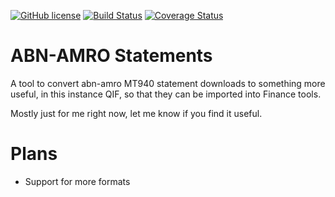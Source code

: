 [![GitHub license](https://img.shields.io/github/license/mashape/apistatus.svg)](http://opensource.org/licenses/MIT)
[![Build Status](https://travis-ci.org/MartinSGill/abn-amro-statements.svg?branch=master)](https://travis-ci.org/MartinSGill/abn-amro-statements)
[![Coverage Status](https://coveralls.io/repos/github/MartinSGill/abn-amro-statements/badge.svg)](https://coveralls.io/github/MartinSGill/abn-amro-statements)

# ABN-AMRO Statements

A tool to convert abn-amro MT940 statement downloads to something
more useful, in this instance QIF, so that they can be imported
into Finance tools.

Mostly just for me right now, let me know if you find it useful.

# Plans

* Support for more formats
